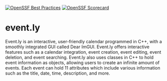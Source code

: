 [![OpenSSF Best Practices](https://www.bestpractices.dev/projects/8619/badge)](https://www.bestpractices.dev/projects/8619)
[![OpenSSF Scorecard](https://api.securityscorecards.dev/projects/github.com/MrL935/evently/badge)](https://securityscorecards.dev/viewer/?uri=github.com/MrL935/evently)
# event.ly
Event.ly is an interactive, user-friendly calendar programmed in C++, with a smoothly integrated GUI called Dear ImGUI. Event.ly offers interactive features such as a calendar integration, event creation, event editing, event deletion, and event searching. Event.ly also uses classes in C++ to hold event information as objects, allowing users to create an infinite amount of events. Each event can hold 11 attributes which include various information such as the title, date, time, description, and more. 
